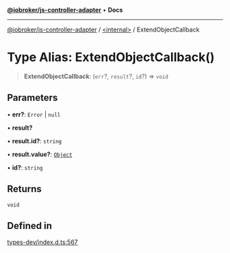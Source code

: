 [**@iobroker/js-controller-adapter**](../../README.md) • **Docs**

***

[@iobroker/js-controller-adapter](../../globals.md) / [\<internal\>](../README.md) / ExtendObjectCallback

# Type Alias: ExtendObjectCallback()

> **ExtendObjectCallback**: (`err`?, `result`?, `id`?) => `void`

## Parameters

• **err?**: `Error` \| `null`

• **result?**

• **result.id?**: `string`

• **result.value?**: [`Object`](Object.md)

• **id?**: `string`

## Returns

`void`

## Defined in

[types-dev/index.d.ts:567](https://github.com/ioBroker/ioBroker.js-controller/blob/6e6387bb66b8177b201746ee5d7461396c3654ed/packages/types-dev/index.d.ts#L567)
